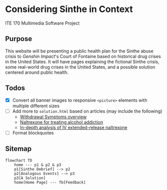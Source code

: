 # Considering Sinthe in Context

ITE 170 Multimedia Software Project

## Purpose

This website will be presenting a public health plan for the Sinthe abuse crisis to _Genshin Impact_'s Court of Fontaine based on historical drug crises in the United States. It will have pages explaining the fictional Sinthe crisis, some real-world drug crises in the United States, and a possible solution centered around public health.

## Todos

- [x] Convert all banner images to responsive `<picture>` elements with multiple different sizes
- [ ] Add more to `solution.html` based on articles (may include the following)
    - [Withdrawal Symptoms overview](https://www.ncbi.nlm.nih.gov/books/NBK459239/)
    - [Naltrexone for treating alcohol addiction](https://www.ncbi.nlm.nih.gov/pmc/articles/PMC4781804/#CR15)
    - [In-depth analysis of IV extended-release naltrexone](https://nyaspubs.onlinelibrary.wiley.com/doi/10.1111/j.1749-6632.2010.05900.x)
- [ ] Format blockquotes

## Sitemap

```mermaid
flowchart TD
	home --- p1 & p2 & p3
	p1[Sinthe Debrief] --> p2
	p2[Analogous Events] --> p3
	p3[A Solution]
	home[Home Page] --- fb[Feedback]
```
